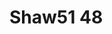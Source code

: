 <a name="material" />

# Shaw51 48
<script type="application/ld+json">
  {
    "@context": "https://schema.org/",
    "@type": "ChemicalSubstance",
    "http://purl.org/dc/terms/conformsTo":
      {
        "@type": "CreativeWork",
        "@id": "https://bioschemas.org/profiles/ChemicalSubstance/0.4-RELEASE/"
      },
    "@id": "https://egonw.github.io/nanowiki/nanowiki78.html#material",
    "name": "Shaw51 48",
    "sameAs": "http://127.0.0.1/mediawiki/index.php/Special:URIResolver/Shaw51_48"
  }
</script>

